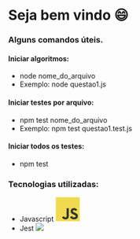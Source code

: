 # Seja bem vindo :smile:

<h3>Alguns comandos úteis.</h3>
<h4>Iniciar algoritmos:</h4>
<ul>
  <li>node nome_do_arquivo</li>
  <li>Exemplo: node questao1.js</li>
</ul>
<h4>Iniciar testes por arquivo:</h4>
<ul>
  <li>npm test nome_do_arquivo</li>
  <li>Exemplo: npm test questao1.test.js</li>
</ul>
<h4>Iniciar todos os testes:</h4>
<ul>
  <li>npm test</li>
</ul>
<h3>Tecnologias utilizadas:</h3>
<ul>
  <li>
    Javascript <img width="50px" width="50px" src="https://raw.githubusercontent.com/devicons/devicon/master/icons/javascript/javascript-original.svg">
  </li>
  <li>
    Jest <img width="50px" width="50px" src="https://cdn.jsdelivr.net/gh/devicons/devicon/icons/jest/jest-plain.svg" />
  </li>
</ul>

